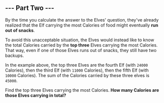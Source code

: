 ## --- Part Two ---
By the time you calculate the answer to the Elves' question, they've already realized that the Elf carrying the most Calories of food might eventually **run out of snacks**.
 
To avoid this unacceptable situation, the Elves would instead like to know the total Calories carried by the **top three** Elves carrying the most Calories. That way, even if one of those Elves runs out of snacks, they still have two backups.
 
In the example above, the top three Elves are the fourth Elf (with `24000` Calories), then the third Elf (with `11000` Calories), then the fifth Elf (with `10000` Calories). The sum of the Calories carried by these three elves is `45000`.
 
Find the top three Elves carrying the most Calories. **How many Calories are those Elves carrying in total?**
 